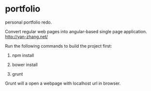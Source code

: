 # portfolio
personal portfolio redo. 

Convert regular web pages into angular-based single page application. http://yan-zhang.net/

Run the following commands to build the project first:

1. npm install

2. bower install

3. grunt

Grunt will a open a webpage with localhost url in browser.
